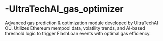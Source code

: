 # -UltraTechAI_gas_optimizer
Advanced gas prediction &amp; optimization module developed by UltraTechAI OÜ. Utilizes Ethereum mempool data, volatility trends, and AI-based threshold logic to trigger FlashLoan events with optimal gas efficiency.
